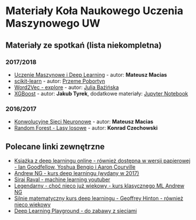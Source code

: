 # Materiały Koła Naukowego Uczenia Maszynowego UW

## Materiały ze spotkań (lista niekompletna)

### 2017/2018

* [Uczenie Maszynowe i Deep Learning](materials/2017_2018/UczenieMaszynoweDeepLearning_MMacias.odp) - autor: __Mateusz Macias__
* [scikit-learn](https://github.com/PrzemekPobrotyn/sklearn_pipelines_talk/tree/master/figures) - autor: [Przeme Pobortyn](https://github.com/PrzemekPobrotyn)
* [Word2Vec - explore](https://github.com/lamyiowce/word2vec-explore) - autor: [Julia Baźińska](https://github.com/lamyiowce)
* [XGBoost](materials/2017_2018/XGBoost_JTyrek.pdf) - autor: __Jakub Tyrek__, dodatkowe materiały: [Jupyter Notebook](materials/2017_2018/src/XGBoost_JTyrek.ipynb)

### 2016/2017

* [Konwolucyjne Sieci Neuronowe](materials/2016_2017/KonwolucyjneSieciNeuronowe_MMacias.odp) - autor: __Mateusz Macias__
* [Random Forest - Lasy losowe](materials/2016_2017/RandomForest_KCzechowski.pdf) - autor: __Konrad Czechowski__

## Polecane linki zewnętrzne

* [Książka z deep learningu online - również dostępna w wersji papierowej - Ian Goodfellow, Yoshua Bengio i Aaron Courville](http://www.deeplearningbook.org/)
* [Andrew NG - kurs deep learningu (wydany w 2017)](https://www.youtube.com/channel/UCcIXc5mJsHVYTZR1maL5l9w/playlists)
* [Siraj Raval - machine learning youtuber](https://www.youtube.com/channel/UCWN3xxRkmTPmbKwht9FuE5A)
* [Legendarny - choć nieco już wiekowy - kurs klasycznego ML Andrew NG](https://www.coursera.org/learn/machine-learning)
* [Silnie matematyczny kurs deep learningu - Geoffrey Hinton - również nieco wiekowy](https://www.youtube.com/watch?v=cbeTc-Urqak&list=PLoRl3Ht4JOcdU872GhiYWf6jwrk_SNhz9)
* [Deep Learning Playground - do zabawy z sieciami](https://playground.tensorflow.org/)